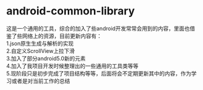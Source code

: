 # android-common-library
这是一个通用的工具，综合的加入了些android开发常常会用到的内容，里面也借鉴了些网络上的资源，目前更新内容有：<br>
1.json原生生成与解析的实现<br>
2.自定义ScrollView上拉下滑<br>
3.加入了部分android5.0新的元素<br>
4.加入了我项目开发时候整理出的一些通用的工具类等等<br>
5.现阶段只是初步完成了项目结构等等，后面将会不定期更新其中的内容，作为学习或者是对当前工作的总结<br>
